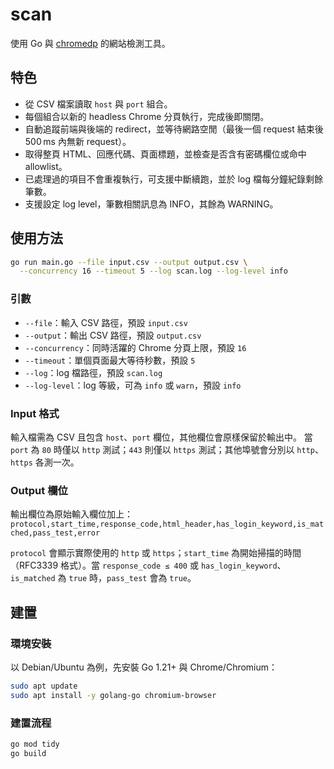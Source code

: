 # scan

使用 Go 與 [chromedp](https://github.com/chromedp/chromedp) 的網站檢測工具。

## 特色
- 從 CSV 檔案讀取 `host` 與 `port` 組合。
- 每個組合以新的 headless Chrome 分頁執行，完成後即關閉。
- 自動追蹤前端與後端的 redirect，並等待網路空閒（最後一個 request 結束後 500 ms 內無新 request）。
- 取得整頁 HTML、回應代碼、頁面標題，並檢查是否含有密碼欄位或命中 allowlist。
- 已處理過的項目不會重複執行，可支援中斷續跑，並於 log 檔每分鐘紀錄剩餘筆數。
- 支援設定 log level，筆數相關訊息為 INFO，其餘為 WARNING。

## 使用方法
```bash
go run main.go --file input.csv --output output.csv \
  --concurrency 16 --timeout 5 --log scan.log --log-level info
```

### 引數
- `--file`：輸入 CSV 路徑，預設 `input.csv`
- `--output`：輸出 CSV 路徑，預設 `output.csv`
- `--concurrency`：同時活躍的 Chrome 分頁上限，預設 `16`
- `--timeout`：單個頁面最大等待秒數，預設 `5`
- `--log`：log 檔路徑，預設 `scan.log`
- `--log-level`：log 等級，可為 `info` 或 `warn`，預設 `info`

### Input 格式
輸入檔需為 CSV 且包含 `host`、`port` 欄位，其他欄位會原樣保留於輸出中。
當 `port` 為 `80` 時僅以 `http` 測試；`443` 則僅以 `https` 測試；其他埠號會分別以 `http`、`https` 各測一次。

### Output 欄位
輸出欄位為原始輸入欄位加上：
`protocol,start_time,response_code,html_header,has_login_keyword,is_matched,pass_test,error`

`protocol` 會顯示實際使用的 `http` 或 `https`；`start_time` 為開始掃描的時間（RFC3339 格式）。當 `response_code ≤ 400` 或 `has_login_keyword`、`is_matched` 為 `true` 時，`pass_test` 會為 `true`。

## 建置

### 環境安裝
以 Debian/Ubuntu 為例，先安裝 Go 1.21+ 與 Chrome/Chromium：
```bash
sudo apt update
sudo apt install -y golang-go chromium-browser
```

### 建置流程
```bash
go mod tidy
go build
```
